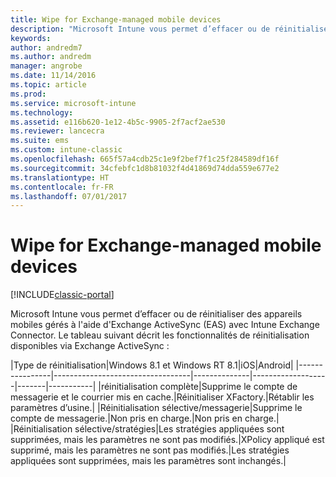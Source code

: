 ```yaml
---
title: Wipe for Exchange-managed mobile devices
description: "Microsoft Intune vous permet d’effacer ou de réinitialiser des appareils mobiles gérés à l'aide d'Exchange ActiveSync (EAS) avec Intune Exchange Connector"
keywords: 
author: andredm7
ms.author: andredm
manager: angrobe
ms.date: 11/14/2016
ms.topic: article
ms.prod: 
ms.service: microsoft-intune
ms.technology: 
ms.assetid: e116b620-1e12-4b5c-9905-2f7acf2ae530
ms.reviewer: lancecra
ms.suite: ems
ms.custom: intune-classic
ms.openlocfilehash: 665f57a4cdb25c1e9f2bef7f1c25f284589df16f
ms.sourcegitcommit: 34cfebfc1d8b81032f4d41869d74dda559e677e2
ms.translationtype: HT
ms.contentlocale: fr-FR
ms.lasthandoff: 07/01/2017
---
```

# <a name="wipe-for-exchange-managed-mobile-devices"></a>Wipe for Exchange-managed mobile devices

[!INCLUDE[classic-portal](../includes/classic-portal.md)]

Microsoft Intune vous permet d’effacer ou de réinitialiser des appareils mobiles gérés à l'aide d'Exchange ActiveSync (EAS) avec Intune Exchange Connector. Le tableau suivant décrit les fonctionnalités de réinitialisation disponibles via Exchange ActiveSync :

|Type de réinitialisation|Windows 8.1 et Windows RT 8.1|iOS|Android|
|----------------|----------------------------------|--------------|-------------------|-------|-----------|
|réinitialisation complète|Supprime le compte de messagerie et le courrier mis en cache.|Réinitialiser XFactory.|Rétablir les paramètres d’usine.|
|Réinitialisation sélective/messagerie|Supprime le compte de messagerie.|Non pris en charge.|Non pris en charge.|
|Réinitialisation sélective/stratégies|Les stratégies appliquées sont supprimées, mais les paramètres ne sont pas modifiés.|XPolicy appliqué est supprimé, mais les paramètres ne sont pas modifiés.|Les stratégies appliquées sont supprimées, mais les paramètres sont inchangés.|
